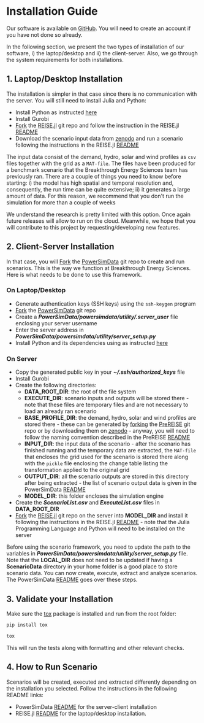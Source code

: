 # Installation Guide
Our software is available on [GitHub][bte_github]. You will need to create an account if you have not done so already.

In the following section, we present the two types of installation of our software, i) the laptop/desktop and ii) the client-server. Also, we go through the system requirements for both installations.


## 1. Laptop/Desktop Installation
The installation is simpler in that case since there is no communication with the server. You will still need to install Julia and Python:
* Install Python as instructed [here][python]
* Install Gurobi
* [Fork][git guide] the [REISE.jl][reisejl_github] git repo and follow the instruction in the REISE.jl [README][reisejl_local]
* Download the scenario input data from [zenodo] and run a scenario following the instructions in the REISE.jl [README][reisejl_local]

The input data consist of the demand, hydro, solar and wind profiles as `csv` files together with the grid as a `MAT-file`. The files have been produced for a benchmark scenario that the Breakthrough Energy Sciences team has previously ran. There are a couple of things you need to know before starting: i) the model has high spatial and temporal resolution and, consequently, the run time can be quite extensive; ii) it generates a large amount of data. For this reason, we recommend that you don't run the simulation for more than a couple of weeks

We understand the research is pretty limited with this option. Once again future releases will allow to run on the cloud. Meanwhile, we hope that you will contribute to this project by requesting/developing new features.


## 2. Client-Server Installation
In that case, you will [Fork][git guide] the [PowerSimData][powersimdata_github] git repo to create and run scenarios. This is the way we function at Breakthrough Energy Sciences. Here is what needs to be done to use this framework.


### On Laptop/Desktop
+ Generate authentication keys (SSH keys) using the `ssh-keygen` program
+ [Fork][git guide] the [PowerSimData][powersimdata_github] git repo
+ Create a ***PowerSimData/powersimdata/utility/.server_user*** file enclosing your server username
+ Enter the server address in ***PowerSimData/powersimdata/utility/server_setup.py***
+ Install Python and its dependencies using as instructed [here][python]


### On Server
* Copy the generated public key in your ***~/.ssh/authorized_keys*** file
* Install Gurobi
* Create the following directories:
  * **DATA_ROOT_DIR**: the root of the file system
  * **EXECUTE_DIR**: scenario inputs and outputs will be stored there - note that these files are temporary files and are not necessary to load an already ran scenario
  * **BASE_PROFILE_DIR**: the demand, hydro, solar and wind profiles are stored there - these can be generated by [forking][git guide] the [PreREISE][prereise_github] git repo or by downloading them on [zenodo] - anyway, you will need to follow the naming convention described in the PreREISE [README][prereise_local]
  * **INPUT_DIR**: the input data of the scenario - after the scenario has finished running and the temporary data are extracted, the `MAT-file` that encloses the grid used for the scenario is stored there along with the `pickle` file enclosing the change table listing the transformation applied to the original grid
  * **OUTPUT_DIR**: all the scenario outputs are stored in this directory after being extracted - the list of scenario output data is given in the PowerSimData [README][powersimdata_local]
  * **MODEL_DIR**: this folder encloses the simulation engine
* Create the ***ScenarioList.csv*** and ***ExecuteList.csv*** files in **DATA_ROOT_DIR**
* [Fork][git guide] the [REISE.jl][reisejl_github] git repo on the server into **MODEL_DIR** and install it following the instructions in the REISE.jl [README][reisejl_local] - note that the Julia Programming Language and Python will need to be installed on the server

Before using the scenario framework, you need to update the path to the variables in ***PowerSimData/powersimdata/utility/server_setup.py*** file. Note that the **LOCAL_DIR** does not need to be updated if having a **ScenarioData** directory in your home folder is a good place to store scenario data. You can now create, execute, extract and analyze scenarios. The PowerSimData [README][powersimdata_local] goes over these steps.


## 3. Validate your Installation
Make sure the [tox] package is installed and run from the root folder:
```bash
pip install tox

tox
```
This will run the tests along with formatting and other relevant checks.

## 4. How to Run Scenario
Scenarios will be created, executed and extracted differently depending on the installation you selected. Follow the instructions in the following README links:
* PowerSimData [README][powersimdata_local] for the server-client installation
* REISE.jl [README][reisejl_local] for the laptop/desktop installation.


[bte_github]: https://github.com/Breakthrough-Energy
[git guide]: git_guide
[powersimdata_github]: https://github.com/Breakthrough-Energy/PowerSimData
[powersimdata_local]: ../powersimdata_package
[prereise_github]: https://github.com/Breakthrough-Energy/PreREISE
[prereise_local]: ../prereise_package
[python]: python_guide
[reisejl_github]: https://github.com/Breakthrough-Energy/REISE.jl
[reisejl_local]: ../reisejl_package
[tox]: https://tox.readthedocs.io
[zenodo]: https://zenodo.org/record/3905429
